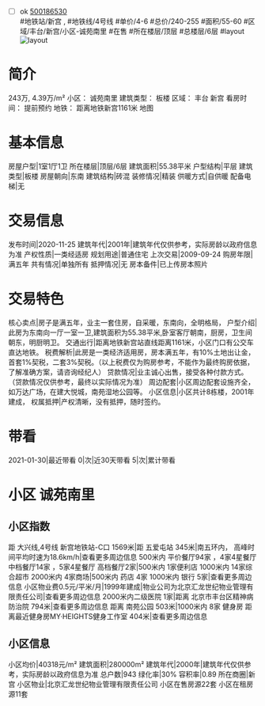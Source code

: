 - [ ] ok [500186530](https://bj.5i5j.com/ershoufang/500186530.html)  
 #地铁站/新宫 ,  #地铁线/4号线
#单价/4-6 #总价/240-255 #面积/55-60   #区域/丰台/新宫/小区-诚苑南里 #在售 #所在楼层/顶层 #总楼层/6层 #layout 
![layout](http://image2.5i5j.com//group1/M00/96/A6/CgqJMV0rDc6AUM3eAAOmI_3P9mA647.jpg_P5.jpg) 
# 简介 
 243万,  4.39万/m² 
小区： 诚苑南里
建筑类型： 板楼
区域： 丰台 新宫
看房时间： 提前预约
地铁： 距离地铁新宫1161米 地图
# 基本信息 
 房屋户型|1室1厅1卫
所在楼层|顶层/6层
建筑面积|55.38平米
户型结构|平层
建筑类型|板楼
房屋朝向|东南
建筑结构|砖混
装修情况|精装
供暖方式|自供暖
配备电梯|无
# 交易信息 
 发布时间|2020-11-25
建筑年代|2001年|建筑年代仅供参考，实际房龄以政府信息为准
产权性质|一类经适房
规划用途|普通住宅
上次交易|2009-09-24
购房年限|满五年
共有情况|单独所有
抵押情况|无
房本备件|已上传房本照片
# 交易特色 
 核心卖点|房子是满五年，业主一套住房，自采暖，东南向，全明格局，
户型介绍|此房为东南向一厅一室一卫,建筑面积为55.38平米,卧室客厅朝南，厨房，卫生间朝东，明厨明卫。
交通出行|距离地铁新宫站直线距离1161米，小区门口有公交车直达地铁。
税费解析|此房是一类经济适用房，房本满五年，有10%土地出让金，首套1%契税，二套3%契税。（以上税费仅为购房参考，不能作为最终购房依据，了解准确方案，请咨询经纪人）
贷款情况|业主诚心出售，接受各种付款方式。（贷款情况仅供参考，最终以实际情况为准）
周边配套|小区周边配套设施齐全，如万达广场，在建大悦城，南苑湿地公园等。
小区信息|小区共计8栋楼，2001年建成，
权属抵押|产权清晰，没有抵押，随时签约。
# 带看 
 2021-01-30|最近带看	 0|次|近30天带看	 5|次|累计带看
# 小区 诚苑南里
## 小区指数 
 距 大兴线,4号线 新宫地铁站-C口 1569米|距 五爱屯站 345米|南五环内， 高峰时间平均时速为18.6km/h|查看更多周边信息
500米内 平价餐厅94家 ，4家4星餐厅
中档餐厅14家 ，5家4星餐厅
高档餐厅2家|500米内 1家便利店
1000米内 14家综合超市
2000米内 4家商场|500米内 药店 4家
1000米内 银行 5家|查看更多周边信息
小区物业费0.5元/平米/月|1999年建成|物业公司为北京汇龙世纪物业管理有限责任公司|查看更多周边信息
2000米内二级医院 1家|距离 北京市丰台区精神病防治院  794米|查看更多周边信息
距离 南苑公园 503米|1000米内 8家 健身房
距离最近健身房MY·HEIGHTS健身工作室 404米|查看更多周边信息
## 小区信息 
 小区均价|40318元/m²
建筑面积|280000m²
建筑年代|2000年|建筑年代仅供参考，实际房龄以政府信息为准
总户数|943
绿化率|30%
容积率|0.89
所在商圈|新宫
小区物业|北京汇龙世纪物业管理有限责任公司
小区在售房源22套
小区在租房源11套
